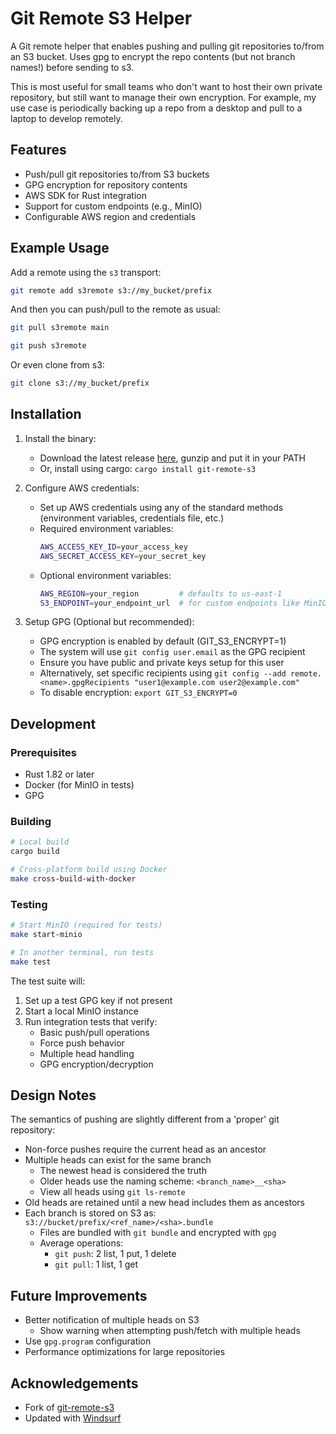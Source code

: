 # Git Remote S3 Helper

A Git remote helper that enables pushing and pulling git repositories to/from an S3 bucket.
Uses gpg to encrypt the repo contents (but not branch names!) before sending to s3.

This is most useful for small teams who don't want to host their own
private repository, but still want to manage their own encryption.
For example, my use case is periodically backing up a repo from a desktop
and pull to a laptop to develop remotely.

## Features

- Push/pull git repositories to/from S3 buckets
- GPG encryption for repository contents
- AWS SDK for Rust integration
- Support for custom endpoints (e.g., MinIO)
- Configurable AWS region and credentials

## Example Usage

Add a remote using the `s3` transport:
```bash
git remote add s3remote s3://my_bucket/prefix
```

And then you can push/pull to the remote as usual:
```bash
git pull s3remote main

git push s3remote
```

Or even clone from s3:
```bash
git clone s3://my_bucket/prefix
```

## Installation

1. Install the binary:
   * Download the latest release [here](https://github.com/dyno/git-remote-s3/releases/latest), gunzip and put it in your PATH
   * Or, install using cargo: `cargo install git-remote-s3`

2. Configure AWS credentials:
   * Set up AWS credentials using any of the standard methods (environment variables, credentials file, etc.)
   * Required environment variables:
     ```bash
     AWS_ACCESS_KEY_ID=your_access_key
     AWS_SECRET_ACCESS_KEY=your_secret_key
     ```
   * Optional environment variables:
     ```bash
     AWS_REGION=your_region         # defaults to us-east-1
     S3_ENDPOINT=your_endpoint_url  # for custom endpoints like MinIO
     ```

3. Setup GPG (Optional but recommended):
   * GPG encryption is enabled by default (GIT_S3_ENCRYPT=1)
   * The system will use `git config user.email` as the GPG recipient
   * Ensure you have public and private keys setup for this user
   * Alternatively, set specific recipients using `git config --add remote.<name>.gpgRecipients "user1@example.com user2@example.com"`
   * To disable encryption: `export GIT_S3_ENCRYPT=0`

## Development

### Prerequisites
* Rust 1.82 or later
* Docker (for MinIO in tests)
* GPG

### Building
```bash
# Local build
cargo build

# Cross-platform build using Docker
make cross-build-with-docker
```

### Testing
```bash
# Start MinIO (required for tests)
make start-minio

# In another terminal, run tests
make test
```

The test suite will:
1. Set up a test GPG key if not present
2. Start a local MinIO instance
3. Run integration tests that verify:
   * Basic push/pull operations
   * Force push behavior
   * Multiple head handling
   * GPG encryption/decryption

## Design Notes

The semantics of pushing are slightly different from a 'proper' git repository:

* Non-force pushes require the current head as an ancestor
* Multiple heads can exist for the same branch
  * The newest head is considered the truth
  * Older heads use the naming scheme: `<branch_name>__<sha>`
  * View all heads using `git ls-remote`
* Old heads are retained until a new head includes them as ancestors
* Each branch is stored on S3 as: `s3://bucket/prefix/<ref_name>/<sha>.bundle`
  * Files are bundled with `git bundle` and encrypted with `gpg`
  * Average operations:
    * `git push`: 2 list, 1 put, 1 delete
    * `git pull`: 1 list, 1 get

## Future Improvements

* Better notification of multiple heads on S3
  * Show warning when attempting push/fetch with multiple heads
* Use `gpg.program` configuration
* Performance optimizations for large repositories

## Acknowledgements

- Fork of [git-remote-s3](https://github.com/bgahagan/git-remote-s3/)
- Updated with [Windsurf](https://codeium.com/windsurf)


